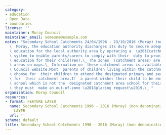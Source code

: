 ```yaml
---
category:
- education
- Open Data
- boundaries
license: ''
maintainer: Moray Council
maintainer_email: someone@example.com
notes: "Secondary School Catchments 24/04/1996 - 23/10/2016 (Moray) (non denominational)In\
  \  Moray, the education authority discharges its duty to secure adequate  and efficient\
  \ education for the local authority area by operating a  \u201Ccatchment area\u201D\
  \ system to enable parents/carers to comply with their  duty to provide efficient\
  \ education for their child(ren).\_ The zones  (catchment areas) are shown as delineated\
  \ areas on maps.\_ Information on  these catchment areas is available at the Moray\
  \ Council website.Most  parents of children living within the catchment area will\
  \ choose for  their children to attend the designated primary and secondary school\
  \ for  their catchment area.If  a parent wishes their child to be enrolled at a\
  \ school which is not the  designated catchment area school for their postal address,\
  \ they must  make an out-of-zone \u2018placing request\u2019.\_ "
organization: Moray Council
resources:
- format: FEATURE LAYER
  name: Secondary School Catchments 1996 - 2016 (Moray) (non denominational) FEATURE
    LAYER
  url: ''
schema: default
title: Secondary School Catchments 1996 - 2016 (Moray) (non denominational)
---
```

